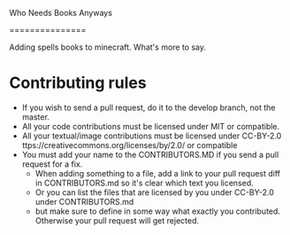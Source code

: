 Who Needs Books Anyways

===============

Adding spells books to minecraft. What's more to say.

# Contributing rules

* If you wish to send a pull request, do it to the develop branch, not the master.  
* All your code contributions must be licensed under MIT or compatible.  
* All your textual/image contributions must be licensed under CC-BY-2.0 ttps://creativecommons.org/licenses/by/2.0/ or compatible
* You must add your name to the CONTRIBUTORS.MD if you send a pull request for a fix.  
   * When adding something to a file, add a link to your pull request diff in CONTRIBUTORS.md so it's clear
     which text you licensed.
   * Or you can list the files that are licensed by you under CC-BY-2.0 under CONTRIBUTORS.md 
   * but make sure to define in some way what exactly you contributed. Otherwise your pull request will get rejected.

